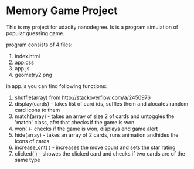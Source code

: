 # Memory Game Project

This is my project for udacity nanodegree. Is is a program simulation of popular guessing game.

program consists of 4 files:
1. index.html
2. app.css
3. app.js
4. geometry2.png

in app.js you can find following functions:
1. shuffle(array) from http://stackoverflow.com/a/2450976
2. display(cards) - takes list of card ids, suffles them and alocates random card icons to them
3. match(array) - takes an array of size 2 of cards and untoggles the 'match' class, afet that checks if the game is won
4. won( )- checks if the game is won, displays end game alert
5. hide(array) - takes an array of 2 cards, runs animation andhides the icons of cards
6. increase_cnt( ) - increases the move count and sets the star rating
7. clicked( ) - showes the clicked card and checks if two cards are of the same type

